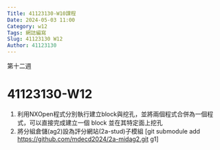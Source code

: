 ```yaml
---
Title: 41123130-W10課程 
Date: 2024-05-03 11:00
Category: w12
Tags: 網誌編寫
Slug: 41123130 W12
Author: 41123130
---
```


第十二週

<!-- PELICAN_END_SUMMARY -->

# 41123130-W12
1. 利用NXOpen程式分別執行建立block與挖孔，並將兩個程式合併為一個程式，可以直接完成建立一個 block 並在其特定面上挖孔
2. 將分組倉儲(ag2)設為評分網站(2a-stud)子模組
[git submodule add https://github.com/mdecd2024/2a-midag2.git g1]